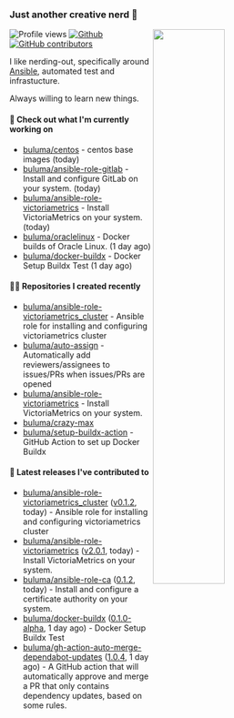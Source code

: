 ### Just another creative nerd 👋


![Profile views](https://gpvc.arturio.dev/buluma) <a href="https://gitstats.me/buluma">
  <img align="right" src="https://github-readme-stats.vercel.app/api?username=buluma&theme=gotham&show_icons=true" width="50%"/>
</a>
[![Github](https://img.shields.io/badge/-buluma-black?style=flat&labelColor=black&logo=github&logoColor=white&include_all_commits=true&count_private=true)](https://gitstats.me/buluma)
[![GitHub contributors](https://img.shields.io/github/contributors/buluma/badges.svg)](https://GitHub.com/buluma/badges/graphs/contributors/)

I like nerding-out, specifically around [Ansible](https://github.com/ansible/ansible), automated test and infrastucture.

Always willing to learn new things.

#### 👷 Check out what I'm currently working on

- [buluma/centos](https://github.com/buluma/centos) - centos base images (today)
- [buluma/ansible-role-gitlab](https://github.com/buluma/ansible-role-gitlab) - Install and configure GitLab on your system. (today)
- [buluma/ansible-role-victoriametrics](https://github.com/buluma/ansible-role-victoriametrics) - Install VictoriaMetrics on your system. (today)
- [buluma/oraclelinux](https://github.com/buluma/oraclelinux) - Docker builds of Oracle Linux. (1 day ago)
- [buluma/docker-buildx](https://github.com/buluma/docker-buildx) - Docker Setup Buildx Test (1 day ago)

#### 👨‍💻 Repositories I created recently

- [buluma/ansible-role-victoriametrics_cluster](https://github.com/buluma/ansible-role-victoriametrics_cluster) - Ansible role for installing and configuring victoriametrics cluster
- [buluma/auto-assign](https://github.com/buluma/auto-assign) - Automatically add reviewers/assignees to issues/PRs when issues/PRs are opened
- [buluma/ansible-role-victoriametrics](https://github.com/buluma/ansible-role-victoriametrics) - Install VictoriaMetrics on your system.
- [buluma/crazy-max](https://github.com/buluma/crazy-max)
- [buluma/setup-buildx-action](https://github.com/buluma/setup-buildx-action) - GitHub Action to set up Docker Buildx

#### 🚀 Latest releases I've contributed to

- [buluma/ansible-role-victoriametrics_cluster](https://github.com/buluma/ansible-role-victoriametrics_cluster) ([v0.1.2](https://github.com/buluma/ansible-role-victoriametrics_cluster/releases/tag/v0.1.2), today) - Ansible role for installing and configuring victoriametrics cluster
- [buluma/ansible-role-victoriametrics](https://github.com/buluma/ansible-role-victoriametrics) ([v2.0.1](https://github.com/buluma/ansible-role-victoriametrics/releases/tag/v2.0.1), today) - Install VictoriaMetrics on your system.
- [buluma/ansible-role-ca](https://github.com/buluma/ansible-role-ca) ([0.1.2](https://github.com/buluma/ansible-role-ca/releases/tag/0.1.2), today) - Install and configure a certificate authority on your system.
- [buluma/docker-buildx](https://github.com/buluma/docker-buildx) ([0.1.0-alpha](https://github.com/buluma/docker-buildx/releases/tag/0.1.0-alpha), 1 day ago) - Docker Setup Buildx Test
- [buluma/gh-action-auto-merge-dependabot-updates](https://github.com/buluma/gh-action-auto-merge-dependabot-updates) ([1.0.4](https://github.com/buluma/gh-action-auto-merge-dependabot-updates/releases/tag/1.0.4), 1 day ago) - A GitHub action that will automatically approve and merge a PR that only contains dependency updates, based on some rules.


